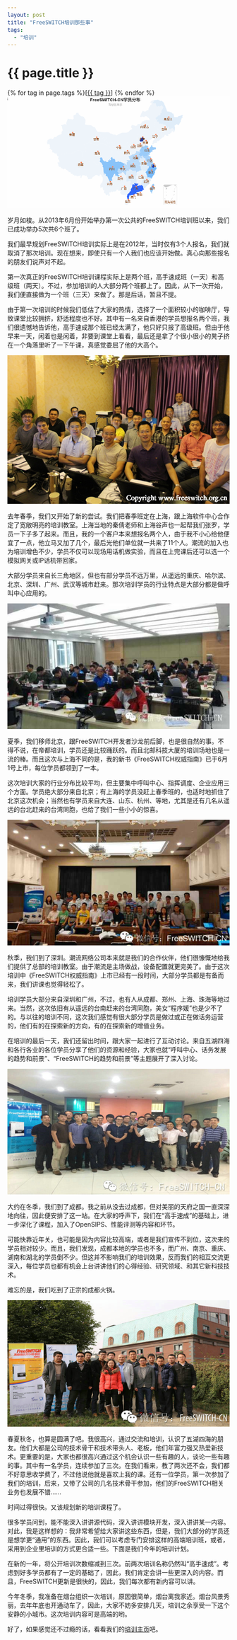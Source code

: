 ```yaml
---
layout: post
title: "FreeSWITCH培训那些事"
tags:
  - "培训"
---
```


# {{ page.title }}

<div class="tags">
{% for tag in page.tags %}[<a class="tag" href="/tags.html#{{ tag }}">{{ tag }}</a>] {% endfor %}
</div>

<img src="/images/student-distribution.png"/>

岁月如梭。从2013年6月份开始举办第一次公共的FreeSWITCH培训班以来，我们已成功举办5次共6个班了。

我们最早规划FreeSWITCH培训实际上是在2012年，当时仅有3个人报名，我们就取消了那次培训。现在想来，即使只有一个人我们也应该开始做。真心向那些报名的朋友们说声对不起。

第一次真正的FreeSWITCH培训课程实际上是两个班，高手速成班（一天）和高级班（两天）。不过，参加培训的人大部分两个班都上了。因此，从下一次开始，我们便直接做为一个班（三天）来做了。那是后话，暂且不提。

由于第一次培训的时候我们低估了大家的热情，选择了一个面积较小的咖啡厅，导致课堂比较拥挤，舒适程度也不好。其中有一名来自香港的学员想报名两个班，我们很遗憾地告诉他，高手速成那个班已经太满了，他只好只报了高级班。但由于他早来一天，闲着也是闲着，非要到课堂上看看，最后还是拿了个很小很小的凳子挤在一个角落里听了一下午课，真感觉委屈了他的大高个。

<img src="/images/fscnds2013/images/IMG_1399.jpg"/>

去年春季，我们又开始了新的尝试。我们把春季班定在上海，跟上海软件中心合作定了宽敞明亮的培训教室。上海当地的秦倩老师和上海谷声也一起帮我们张罗，学员一下子多了起来。而且，我的一个客户本来想报名两个人，由于我不小心给他便宜了一点，他立马又加了几个，最后光他们单位就一共来了11个人。潮流的加入也为培训增色不少，学员不仅可以现场用话机做实验，而且在上完课后还可以选一个模拟网关或IP话机带回家。

大部分学员来自长三角地区，但也有部分学员不远万里，从遥远的重庆、哈尔滨、北京、深圳、广州、武汉等城市赶来。那次培训学员的行业特点是大部分都是做呼叫中心应用的。

<img src="/images/fscnds2014/images_training/IMG_0420.jpg"/>

夏季，我们移师北京，跟FreeSWITCH开发者沙龙前后脚，也是很自然的事。不得不说，在帝都培训，学员还是比较踊跃的。而且北邮科技大厦的培训场地也是一流的棒。而且这次与上海不同的是，我的新书《FreeSWITCH权威指南》已于6月1号上市，每位学员都领到了一本。

这次培训大家的行业分布比较平均，但主要集中呼叫中心、指挥调度、企业应用三个方面。学员绝大部分来自北京；有上海的学员没赶上春季班的，也适时地抓住了北京这次机会；当然也有学员来自大连、山东、杭州、等地，尤其是还有几名从遥远的台北赶来的台湾同胞，也给了我们一些小小的惊喜。

<img src="/images/fscnds2014/images_training/IMG_0615.jpg"/>

秋季，我们到了深圳。潮流网络公司本来就是我们的合作伙伴，他们很慷慨地给我们提供了总部的培训教室。由于潮流是主场做战，设备配置就更完美了。由于这次培训中《FreeSWITCH权威指南》上市已经有一段时间，大部分学员都是有备而来，我们讲课也觉得轻松了。

培训学员大部分来自深圳和广州，不过，也有人从成都、郑州、上海、珠海等地过来。当然，这次依旧有从遥远的台南赶来的台湾同胞，美女“程序媛”也是少不了的。与以往的培训不同，这次我们感觉有很大部分学员是做过或正在做话务运营的，他们有的在探索新的方向，有的在探索新的增值业务。

在培训的最后一天，我们还留出时间，跟大家一起进行了互动讨论。来自五湖四海和各行各业的各位学员分享了他们的资源和经验，大家也就“呼叫中心、话务发展的趋势和前景”、“FreeSWITCH的趋势和前景”等主题展开了深入讨论。

<img src="/images/fscnds2014/images_training/IMG_1105.JPG"/>

大约在冬季，我们到了成都。我之前从没去过成都，但对美丽的天府之国一直深深地向往，因此便安排了这一站。在大家的呼声下，我们在“高手速成”的基础上，进一步深化了课程，加入了OpenSIPS、性能评测等内容和环节。

可能快靠近年关，也可能是因为内容比较高端，或者是我们宣传不到位，这次来的学员相对较少。而且，我们发现，成都本地的学员也不多，而广州、南京、重庆、湖南和湖北的学员倒不少。但这并不影响我们的培训效果，反而我们的相互交流更深入，每位学员也都有机会上台讲讲他们的心得经验、研究领域、和其它新科技技术。

难忘的是，我们吃到了正宗的成都火锅。

<img src="/images/fscnds2015/images_training/IMG_4156.JPG"/>

春夏秋冬，也算是圆满了吧。我很高兴，通过交流和培训，认识了五湖四海的朋友。他们大都是公司的技术骨干和技术带头人、老板，他们年富力强又热爱新技术。更重要的是，大家也都很高兴通过这个机会认识一些有趣的人，谈论一些有趣的事。其中有一名学员，连续参加了三次。在我们看来，教了两次还不会，我们都不好意思收学费了，不过他说他就是喜欢上我的课。还有一位学员，第一次参加了我们的培训，后来，又带了公司的几名技术骨干参加，他们的FreeSWITCH相关业务也发展不错……

时间过得很快。又该规划新的培训课程了。

很多学员问到，能不能深入讲讲源代码，深入讲讲模块开发，深入讲讲某一内容。对此，我是这样想的：我非常希望给大家讲这些东西，但是，我们大部分的学员还是想学更“通用”的东西。因此，我们可以考虑专门安排这样的高端培训班，或者，采用到企业里培训的方式更合适一些。下面是我们今年的培训计划。

在新的一年，将公开培训次数缩减到三次。前两次培训名称仍然叫“高手速成”。考虑到好多学员都有了一定的基础了，因此，我们肯定会讲一些更深入的内容。而且，FreeSWITCH更新是很快的，因此，我们每次都有新内容可以讲。

今年冬季，我准备在烟台组织一次培训，原因很简单，烟台离我家近。烟台风景秀丽，去年年底也开通动车了，因此，大家不妨多安排几天，培训之余享受一下这个安静的小城市。这次培训内容可是高端的哟。

好了，如果感觉还不过瘾的话，看看我们的[培训主页](/training.html)吧。

